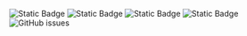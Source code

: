 ![Static Badge](https://img.shields.io/badge/blacklists-60-000000) ![Static Badge](https://img.shields.io/badge/blacklisted-2816918-cc0000) ![Static Badge](https://img.shields.io/badge/whitelisted-2243-00CC00) ![Static Badge](https://img.shields.io/badge/streaming_blacklist-28107-000000) ![GitHub issues](https://img.shields.io/github/issues/fabriziosalmi/blacklists)
